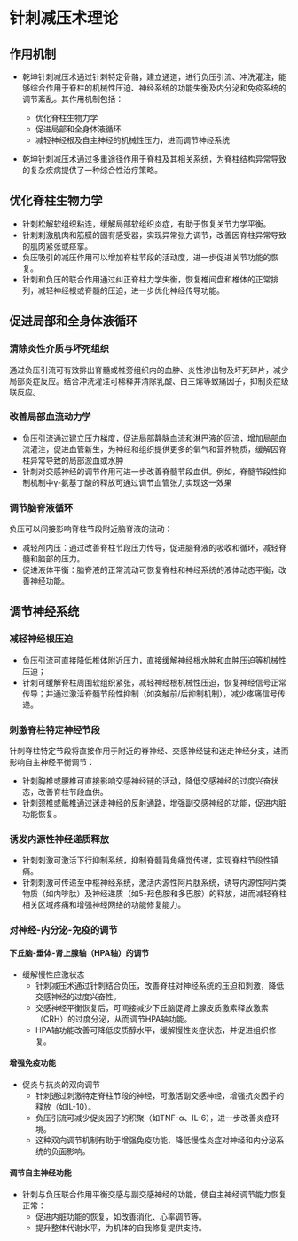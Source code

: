 # 针刺减压术理论

## 作用机制

- 乾坤针刺减压术通过针刺特定骨骼，建立通道，进行负压引流、冲洗灌注，能够综合作用于脊柱的机械性压迫、神经系统的功能失衡及内分泌和免疫系统的调节紊乱。其作用机制包括：

  - 优化脊柱生物力学
  - 促进局部和全身体液循环
  - 减轻神经根及自主神经的机械性压力，进而调节神经系统

- 乾坤针刺减压术通过多重途径作用于脊柱及其相关系统，为脊柱结构异常导致的复杂疾病提供了一种综合性治疗策略。

## 优化脊柱生物力学

- 针刺松解软组织粘连，缓解局部软组织炎症，有助于恢复关节力学平衡。
- 针刺刺激肌肉和筋膜的固有感受器，实现异常张力调节，改善因脊柱异常导致的肌肉紧张或痉挛。
- 负压吸引的减压作用可以增加脊柱节段的活动度，进一步促进关节功能的恢复。
- 针刺和负压的联合作用通过纠正脊柱力学失衡，恢复椎间盘和椎体的正常排列，减轻神经根或脊髓的压迫，进一步优化神经传导功能。

## 促进局部和全身体液循环

### 清除炎性介质与坏死组织

通过负压引流可有效排出脊髓或椎旁组织内的血肿、炎性渗出物及坏死碎片，减少局部炎症反应。结合冲洗灌注可稀释并清除乳酸、白三烯等致痛因子，抑制炎症级联反应。

### 改善局部血流动力学

- 负压引流通过建立压力梯度，促进局部静脉血流和淋巴液的回流，增加局部血流灌注，促进血管新生，为神经和组织提供更多的氧气和营养物质，缓解因脊柱异常导致的局部淤血或水肿
- 针刺对交感神经的调节作用可进一步改善脊髓节段血供。例如，脊髓节段性抑制机制中γ-氨基丁酸的释放可通过调节血管张力实现这一效果

### 调节脑脊液循环

负压可以间接影响脊柱节段附近脑脊液的流动：

- 减轻颅内压：通过改善脊柱节段压力传导，促进脑脊液的吸收和循环，减轻脊髓和脑部的压力。
- 促进液体平衡：脑脊液的正常流动可恢复脊柱和神经系统的液体动态平衡，改善神经功能。

## 调节神经系统

### 减轻神经根压迫

- 负压引流可直接降低椎体附近压力，直接缓解神经根水肿和血肿压迫等机械性压迫；
- 针刺可缓解脊柱周围软组织紧张，减轻神经根机械性压迫，恢复神经信号正常传导；并通过激活脊髓节段性抑制（如突触前/后抑制机制），减少疼痛信号传递。

### 刺激脊柱特定神经节段

针刺脊柱特定节段将直接作用于附近的脊神经、交感神经链和迷走神经分支，进而影响自主神经平衡调节：

- 针刺胸椎或腰椎可直接影响交感神经链的活动，降低交感神经的过度兴奋状态，改善脊柱节段血供。
- 针刺颈椎或骶椎通过迷走神经的反射通路，增强副交感神经的功能，促进内脏功能恢复。

### 诱发内源性神经递质释放

- 针刺刺激可激活下行抑制系统，抑制脊髓背角痛觉传递，实现脊柱节段性镇痛。
- 针刺刺激可传递至中枢神经系统，激活内源性阿片肽系统，诱导内源性阿片类物质（如内啡肽）及神经递质（如5-羟色胺和多巴胺）的释放，进而减轻脊柱相关区域疼痛和增强神经网络的功能修复能力。

### 对神经-内分泌-免疫的调节

#### 下丘脑-垂体-肾上腺轴（HPA轴）的调节

- 缓解慢性应激状态
  - 针刺减压术通过针刺结合负压，改善脊柱对神经系统的压迫和刺激，降低交感神经的过度兴奋性。
  - 交感神经平衡恢复后，可间接减少下丘脑促肾上腺皮质激素释放激素（CRH）的过度分泌，从而调节HPA轴功能。
  - HPA轴功能改善可降低皮质醇水平，缓解慢性炎症状态，并促进组织修复。

#### 增强免疫功能

- 促炎与抗炎的双向调节
  - 针刺通过刺激特定脊柱节段的神经，可激活副交感神经，增强抗炎因子的释放（如IL-10）。
  - 负压引流可减少促炎因子的积聚（如TNF-α、IL-6），进一步改善炎症环境。
  - 这种双向调节机制有助于增强免疫功能，降低慢性炎症对神经和内分泌系统的负面影响。

#### 调节自主神经功能

- 针刺与负压联合作用平衡交感与副交感神经的功能，使自主神经调节能力恢复正常：
  - 促进内脏功能的恢复，如改善消化、心率调节等。
  - 提升整体代谢水平，为机体的自我修复提供支持。
